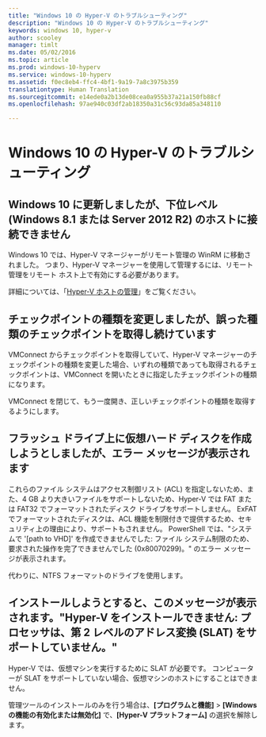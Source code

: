 ```yaml
---
title: "Windows 10 の Hyper-V のトラブルシューティング"
description: "Windows 10 の Hyper-V のトラブルシューティング"
keywords: windows 10, hyper-v
author: scooley
manager: timlt
ms.date: 05/02/2016
ms.topic: article
ms.prod: windows-10-hyperv
ms.service: windows-10-hyperv
ms.assetid: f0ec8eb4-ffc4-4bf1-9a19-7a8c3975b359
translationtype: Human Translation
ms.sourcegitcommit: e14ede0a2b13de08cea0a955b37a21a150fb88cf
ms.openlocfilehash: 97ae940c03df2ab18350a31c56c93da85a348110

---
```


# Windows 10 の Hyper-V のトラブルシューティング

## Windows 10 に更新しましたが、下位レベル (Windows 8.1 または Server 2012 R2) のホストに接続できません
Windows 10 では、Hyper-V マネージャーがリモート管理の WinRM に移動されました。  つまり、Hyper-V マネージャーを使用して管理するには、リモート管理をリモート ホスト上で有効にする必要があります。

詳細については、「[Hyper-V ホストの管理](remote_host_management.md)」をご覧ください。

## チェックポイントの種類を変更しましたが、誤った種類のチェックポイントを取得し続けています
VMConnect からチェックポイントを取得していて、Hyper-V マネージャーのチェックポイントの種類を変更した場合、いずれの種類であっても取得されるチェックポイントは、VMConnect を開いたときに指定したチェックポイントの種類になります。

VMConnect を閉じて、もう一度開き、正しいチェックポイントの種類を取得するようにします。

## フラッシュ ドライブ上に仮想ハード ディスクを作成しようとしましたが、エラー メッセージが表示されます
これらのファイル システムはアクセス制御リスト (ACL) を指定しないため、また、4 GB より大きいファイルをサポートしないため、Hyper-V では FAT または FAT32 でフォーマットされたディスク ドライブをサポートしません。 ExFAT でフォーマットされたディスクは、ACL 機能を制限付きで提供するため、セキュリティ上の理由により、サポートもされません。
PowerShell では、"システムで '\[path to VHD\]' を作成できませんでした: ファイル システム制限のため、要求された操作を完了できませんでした (0x80070299)。" のエラー メッセージが表示されます。

代わりに、NTFS フォーマットのドライブを使用します。 

## インストールしようとすると、このメッセージが表示されます。"Hyper-V をインストールできません: プロセッサは、第 2 レベルのアドレス変換 (SLAT) をサポートしていません。"
Hyper-V では、仮想マシンを実行するために SLAT が必要です。 コンピューターが SLAT をサポートしていない場合、仮想マシンのホストにすることはできません。

管理ツールのインストールのみを行う場合は、**[プログラムと機能]** > **[Windows の機能の有効化または無効化]** で、**[Hyper-V プラットフォーム]** の選択を解除します。



<!--HONumber=Jun16_HO4-->


